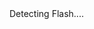 <script type="text/javascript" src="swfobject.js"></script>
<script type="text/javascript">
      var flashvars = {};
      flashvars.map      = "map";      // path to directory with map
      flashvars.mapFile  = "map.jpg";  // filname with map
      flashvars.ui       = "ui";       // path to folder with ui swfs
      flashvars.hotspots = "hotspots";  // path to hotspot.xml and hotspots
      var params = {};
      params.scale = "noScale";
      params.salign = "lt";
      swfobject.embedSWF("imap-free.swf", "flashContent", "720", "500",
"9.0.0","expressInstall.swf", flashvars, params);
</script>
<div id="flashWrapper">
      <div id="flashContent">
      Detecting Flash....
      </div>
</div>
